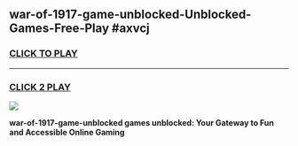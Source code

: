 
## war-of-1917-game-unblocked-Unblocked-Games-Free-Play #axvcj
<h3>
<a href="https://us.freeplayer.one?title=war-of-1917-game-unblocked&ref=9M">CLICK TO PLAY</a></h3>
<hr>

<h3>
<a href="https://us.freeplayer.one?title=war-of-1917-game-unblocked&ref=9M">CLICK 2 PLAY</a>
  
</h3>

<a href="https://us.freeplayer.one?title=war-of-1917-game-unblocked&ref=9M"><img src="https://clearcache.store/games.png"></a>


**war-of-1917-game-unblocked games unblocked: Your Gateway to Fun and Accessible Online Gaming**
